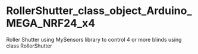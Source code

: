 # RollerShutter_class_object_Arduino_MEGA_NRF24_x4
Roller Shutter using MySensors library to control 4 or more blinds using class RollerShutter
